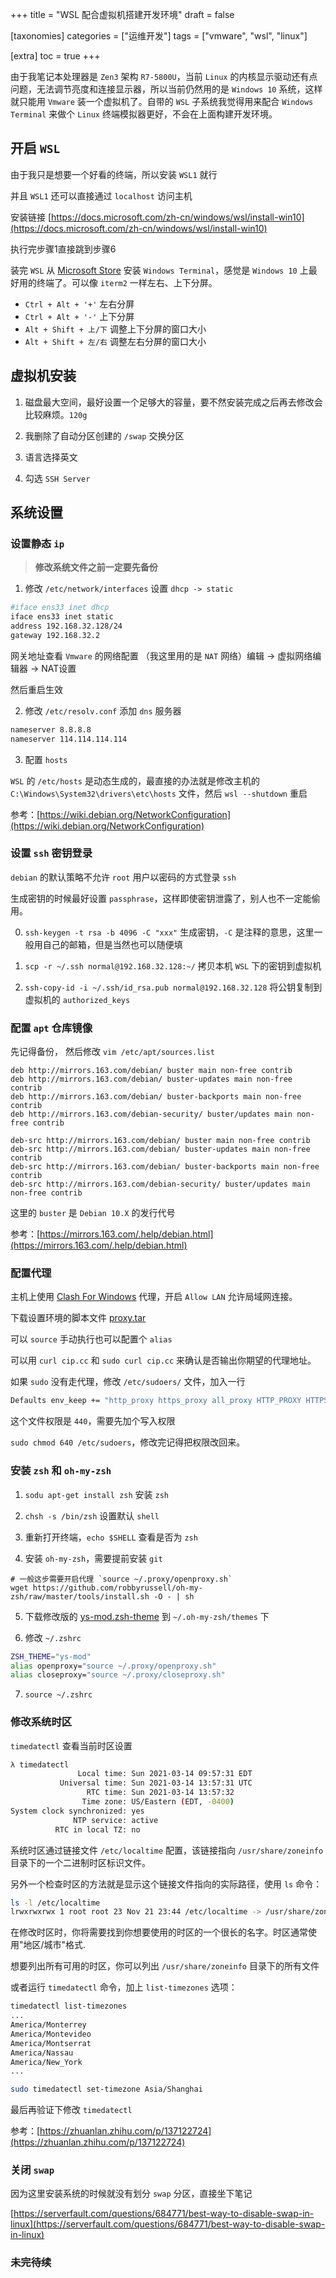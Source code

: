 +++
title = "WSL 配合虚拟机搭建开发环境"
draft = false

[taxonomies]
categories = ["运维开发"]
tags = ["vmware", "wsl", "linux"]

[extra]
toc = true
+++

由于我笔记本处理器是 `Zen3` 架构 `R7-5800U`，当前 `Linux` 的内核显示驱动还有点问题，无法调节亮度和连接显示器，所以当前仍然用的是 `Windows 10` 系统，这样就只能用 `Vmware` 装一个虚拟机了。自带的 `WSL` 子系统我觉得用来配合 `Windows Terminal` 来做个 `Linux` 终端模拟器更好，不会在上面构建开发环境。

<!-- more -->

## 开启 `WSL`

由于我只是想要一个好看的终端，所以安装 `WSL1` 就行

并且 `WSL1` 还可以直接通过 `localhost` 访问主机

安装链接 [https://docs.microsoft.com/zh-cn/windows/wsl/install-win10](https://docs.microsoft.com/zh-cn/windows/wsl/install-win10)

执行完步骤1直接跳到步骤6

装完 `WSL` 从 [Microsoft Store](https://aka.ms/terminal) 安装 `Windows Terminal`，感觉是 `Windows 10` 上最好用的终端了。可以像 `iterm2` 一样左右、上下分屏。

- `Ctrl + Alt + '+'` 左右分屏  
- `Ctrl + Alt + '-'` 上下分屏  
- `Alt + Shift + 上/下` 调整上下分屏的窗口大小  
- `Alt + Shift + 左/右` 调整左右分屏的窗口大小  

## 虚拟机安装

1. 磁盘最大空间，最好设置一个足够大的容量，要不然安装完成之后再去修改会比较麻烦。`120g`

2. 我删除了自动分区创建的 `/swap` 交换分区 

3. 语言选择英文

4. 勾选 `SSH Server`

## 系统设置

### 设置静态 `ip`

> **修改系统文件之前一定要先备份**   

1. 修改 `/etc/network/interfaces` 设置 `dhcp -> static`
```bash
#iface ens33 inet dhcp
iface ens33 inet static
address 192.168.32.128/24
gateway 192.168.32.2
```
网关地址查看 `Vmware` 的网络配置 （我这里用的是 `NAT` 网络）编辑 -> 虚拟网络编辑器 -> NAT设置

然后重启生效

2. 修改 `/etc/resolv.conf` 添加 `dns` 服务器
```bash
nameserver 8.8.8.8
nameserver 114.114.114.114
```

3. 配置 `hosts`

`WSL` 的 `/etc/hosts` 是动态生成的，最直接的办法就是修改主机的 `C:\Windows\System32\drivers\etc\hosts` 文件，然后 `wsl --shutdown` 重启

参考：[https://wiki.debian.org/NetworkConfiguration](https://wiki.debian.org/NetworkConfiguration)

### 设置 `ssh` 密钥登录

`debian` 的默认策略不允许 `root` 用户以密码的方式登录 `ssh`

生成密钥的时候最好设置 `passphrase`，这样即使密钥泄露了，别人也不一定能偷用。

0. `ssh-keygen -t rsa -b 4096 -C "xxx"` 生成密钥，`-C` 是注释的意思，这里一般用自己的邮箱，但是当然也可以随便填

1. `scp -r ~/.ssh normal@192.168.32.128:~/` 拷贝本机 `WSL` 下的密钥到虚拟机

2. `ssh-copy-id -i ~/.ssh/id_rsa.pub normal@192.168.32.128` 将公钥复制到虚拟机的 `authorized_keys`

### 配置 `apt` 仓库镜像

先记得备份， 然后修改 `vim /etc/apt/sources.list`

```
deb http://mirrors.163.com/debian/ buster main non-free contrib
deb http://mirrors.163.com/debian/ buster-updates main non-free contrib
deb http://mirrors.163.com/debian/ buster-backports main non-free contrib
deb http://mirrors.163.com/debian-security/ buster/updates main non-free contrib

deb-src http://mirrors.163.com/debian/ buster main non-free contrib
deb-src http://mirrors.163.com/debian/ buster-updates main non-free contrib
deb-src http://mirrors.163.com/debian/ buster-backports main non-free contrib
deb-src http://mirrors.163.com/debian-security/ buster/updates main non-free contrib
```

这里的 `buster` 是 `Debian 10.X` 的发行代号

参考：[https://mirrors.163.com/.help/debian.html](https://mirrors.163.com/.help/debian.html)

### 配置代理

主机上使用 [Clash For Windows](https://github.com/Fndroid/clash_for_windows_pkg/releases) 代理，开启 `Allow LAN` 允许局域网连接。

下载设置环境的脚本文件 [proxy.tar](/attaches/~2021-03/proxy.tar)

可以 `source` 手动执行也可以配置个 `alias`

可以用 `curl cip.cc` 和 `sudo curl cip.cc` 来确认是否输出你期望的代理地址。

如果 `sudo` 没有走代理，修改 `/etc/sudoers/` 文件，加入一行

```bash
Defaults env_keep += "http_proxy https_proxy all_proxy HTTP_PROXY HTTPS_PROXY ALL_PROXY"
```

这个文件权限是 `440`，需要先加个写入权限 

`sudo chmod 640 /etc/sudoers`，修改完记得把权限改回来。

### 安装 `zsh` 和 `oh-my-zsh`

1. `sodu apt-get install zsh` 安装 `zsh`

2. `chsh -s /bin/zsh` 设置默认 `shell`

3. 重新打开终端，`echo $SHELL` 查看是否为 `zsh`

4. 安装 `oh-my-zsh`，需要提前安装 `git`
```
# 一般这步需要开启代理 `source ~/.proxy/openproxy.sh`
wget https://github.com/robbyrussell/oh-my-zsh/raw/master/tools/install.sh -O - | sh
```

5. 下载修改版的 [ys-mod.zsh-theme](/attaches/~2021-03/ys-mod.zsh-theme) 到 `~/.oh-my-zsh/themes` 下

6. 修改 `~/.zshrc`

```bash
ZSH_THEME="ys-mod"
alias openproxy="source ~/.proxy/openproxy.sh"
alias closeproxy="source ~/.proxy/closeproxy.sh"
```

7. `source ~/.zshrc`

### 修改系统时区

`timedatectl` 查看当前时区设置

```bash
λ timedatectl
               Local time: Sun 2021-03-14 09:57:31 EDT
           Universal time: Sun 2021-03-14 13:57:31 UTC
                 RTC time: Sun 2021-03-14 13:57:32
                Time zone: US/Eastern (EDT, -0400)
System clock synchronized: yes
              NTP service: active
          RTC in local TZ: no
```

系统时区通过链接文件 `/etc/localtime` 配置，该链接指向 `/usr/share/zoneinfo` 目录下的一个二进制时区标识文件。

另外一个检查时区的方法就是显示这个链接文件指向的实际路径，使用 `ls` 命令：
```bash
ls -l /etc/localtime
lrwxrwxrwx 1 root root 23 Nov 21 23:44 /etc/localtime -> /usr/share/zoneinfo/UTC
```

在修改时区时，你将需要找到你想要使用的时区的一个很长的名字。时区通常使用"地区/城市"格式.

想要列出所有可用的时区，你可以列出 `/usr/share/zoneinfo` 目录下的所有文件

或者运行 `timedatectl` 命令，加上 `list-timezones` 选项：

```bash
timedatectl list-timezones
...
America/Monterrey
America/Montevideo
America/Montserrat
America/Nassau
America/New_York
...
```

```bash
sudo timedatectl set-timezone Asia/Shanghai
```
最后再验证下修改 `timedatectl`

参考：[https://zhuanlan.zhihu.com/p/137122724](https://zhuanlan.zhihu.com/p/137122724)

### 关闭 `swap`

因为这里安装系统的时候就没有划分 `swap` 分区，直接坐下笔记

[https://serverfault.com/questions/684771/best-way-to-disable-swap-in-linux](https://serverfault.com/questions/684771/best-way-to-disable-swap-in-linux)

### 未完待续